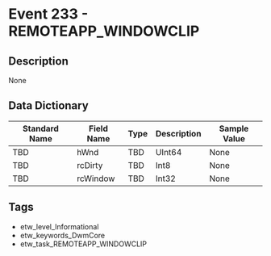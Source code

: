 # Event 233 - REMOTEAPP_WINDOWCLIP

## Description
None

## Data Dictionary
|Standard Name|Field Name|Type|Description|Sample Value|
|---|---|---|---|---|
|TBD|hWnd|TBD|UInt64|None|None|
|TBD|rcDirty|TBD|Int8|None|None|
|TBD|rcWindow|TBD|Int32|None|None|

## Tags
* etw_level_Informational
* etw_keywords_DwmCore
* etw_task_REMOTEAPP_WINDOWCLIP